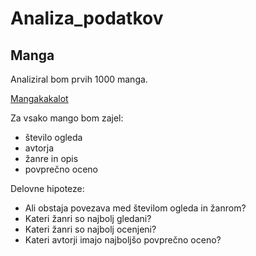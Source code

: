# Analiza_podatkov
## Manga

Analiziral bom prvih 1000 manga.

[Mangakakalot](http://mangakakalot.com/manga_list?type=topview&category=all&state=all&page=1)

Za vsako mango bom zajel:
* število ogleda
* avtorja
* žanre in opis
* povprečno oceno

Delovne hipoteze:
* Ali obstaja povezava med številom ogleda in žanrom?
* Kateri žanri so najbolj gledani?
* Kateri žanri so najbolj ocenjeni?
* Kateri avtorji imajo najboljšo povprečno oceno?
